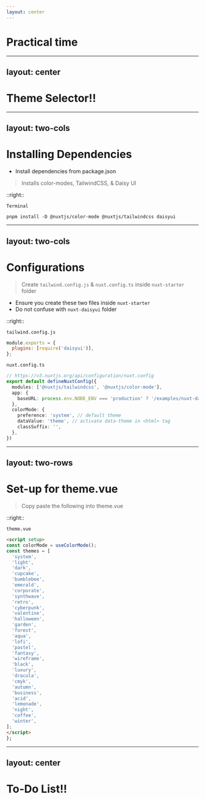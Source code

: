 ```yaml
---
layout: center
---
```


# <fluent-emoji-sparkles /> Practical time <fluent-emoji-sparkles />

---
layout: center
---

# <fluent-emoji-sparkles /> Theme Selector!! <fluent-emoji-sparkles />

---
layout: two-cols
---

# Installing Dependencies

* Install dependencies from package.json

> Installs color-modes, TailwindCSS, & Daisy UI

::right::

`Terminal`

```
pnpm install -D @nuxtjs/color-mode @nuxtjs/tailwindcss daisyui
```

---
layout: two-cols
---

# Configurations

> Create `tailwind.config.js` & `nuxt.config.ts` inside `nuxt-starter` folder

* Ensure you create these two files inside `nuxt-starter`
* Do not confuse with `nuxt-daisyui` folder

::right::

`tailwind.config.js`

```javascript
module.exports = {
  plugins: [require('daisyui')],
};

```

`nuxt.config.ts`

```typescript
// https://v3.nuxtjs.org/api/configuration/nuxt.config
export default defineNuxtConfig({
  modules: ['@nuxtjs/tailwindcss', '@nuxtjs/color-mode'],
  app: {
    baseURL: process.env.NODE_ENV === 'production' ? '/examples/nuxt-daisyui/' : undefined
  },
  colorMode: {
    preference: 'system', // default theme
    dataValue: 'theme', // activate data-theme in <html> tag
    classSuffix: '',
  },
})
```

---
layout: two-rows
---

# Set-up for theme.vue

> Copy paste the following into theme.vue

::right::

`theme.vue`

```html
<script setup>
const colorMode = useColorMode();
const themes = [
  'system',
  'light',
  'dark',
  'cupcake',
  'bumblebee',
  'emerald',
  'corporate',
  'synthwave',
  'retro',
  'cyberpunk',
  'valentine',
  'halloween',
  'garden',
  'forest',
  'aqua',
  'lofi',
  'pastel',
  'fantasy',
  'wireframe',
  'black',
  'luxury',
  'dracula',
  'cmyk',
  'autumn',
  'business',
  'acid',
  'lemonade',
  'night',
  'coffee',
  'winter',
];
</script>
};

```

---
layout: center
---

# <fluent-emoji-sparkles /> To-Do List!! <fluent-emoji-sparkles />